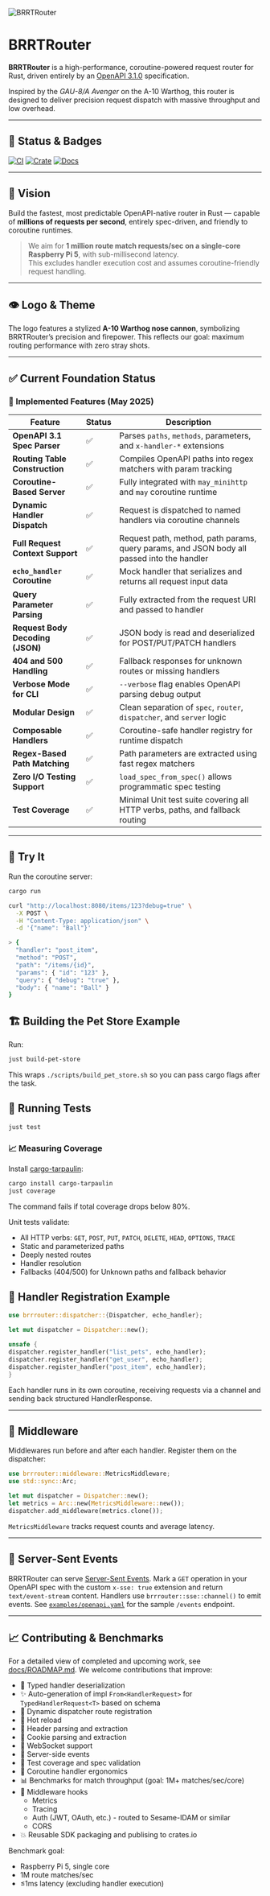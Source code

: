 ![BRRTRouter](docs/images/BRRTRouter.png)

# BRRTRouter

**BRRTRouter** is a high-performance, coroutine-powered request router for Rust, driven entirely by an [OpenAPI 3.1.0](https://spec.openapis.org/oas/v3.1.0) specification.

Inspired by the *GAU-8/A Avenger* on the A-10 Warthog, this router is designed to deliver precision request dispatch with massive throughput and low overhead.

---

## 🚀 Status & Badges

[![CI](https://github.com/microscaler/BRRTRouter/actions/workflows/ci.yml/badge.svg)](https://github.com/microscaler/BRRTRouter/actions)
[![Crate](https://img.shields.io/crates/v/brrrouter.svg)](https://crates.io/crates/brrrouter)
[![Docs](https://docs.rs/brrrouter/badge.svg)](https://docs.rs/brrrouter)


---

## 🔭 Vision

Build the fastest, most predictable OpenAPI-native router in Rust — capable of **millions of requests per second**, entirely spec-driven, and friendly to coroutine runtimes.

> We aim for **1 million route match requests/sec on a single-core Raspberry Pi 5**, with sub-millisecond latency.  
> This excludes handler execution cost and assumes coroutine-friendly request handling.

---

## 👁️ Logo & Theme

The logo features a stylized **A-10 Warthog nose cannon**, symbolizing BRRTRouter’s precision and firepower. This reflects our goal: maximum routing performance with zero stray shots.

---

## ✅ Current Foundation Status

### 🚧 Implemented Features (May 2025)

| Feature                          | Status | Description                                                                                |
|----------------------------------|--------|--------------------------------------------------------------------------------------------|
| **OpenAPI 3.1 Spec Parser**      | ✅     | Parses `paths`, `methods`, parameters, and `x-handler-*` extensions                        |
| **Routing Table Construction**   | ✅     | Compiles OpenAPI paths into regex matchers with param tracking                             |
| **Coroutine-Based Server**       | ✅     | Fully integrated with `may_minihttp` and `may` coroutine runtime                           |
| **Dynamic Handler Dispatch**     | ✅     | Request is dispatched to named handlers via coroutine channels                             |
| **Full Request Context Support** | ✅     | Request path, method, path params, query params, and JSON body all passed into the handler |
| **`echo_handler` Coroutine**     | ✅     | Mock handler that serializes and returns all request input data                            |
| **Query Parameter Parsing**      | ✅     | Fully extracted from the request URI and passed to handler                                 |
| **Request Body Decoding (JSON)** | ✅     | JSON body is read and deserialized for POST/PUT/PATCH handlers                             |
| **404 and 500 Handling**         | ✅     | Fallback responses for unknown routes or missing handlers                                  |
| **Verbose Mode for CLI**         | ✅     | `--verbose` flag enables OpenAPI parsing debug output                                      |
| **Modular Design**               | ✅     | Clean separation of `spec`, `router`, `dispatcher`, and `server` logic                     |
| **Composable Handlers**          | ✅     | Coroutine-safe handler registry for runtime dispatch                                       |
| **Regex-Based Path Matching**    | ✅     | Path parameters are extracted using fast regex matchers                                    |
| **Zero I/O Testing Support**     | ✅     | `load_spec_from_spec()` allows programmatic spec testing                                   |
| **Test Coverage**                | ✅     | Minimal Unit test suite covering all HTTP verbs, paths, and fallback routing               |

---

## 🧪 Try It

Run the coroutine server:

```bash
cargo run

curl "http://localhost:8080/items/123?debug=true" \
  -X POST \
  -H "Content-Type: application/json" \
  -d '{"name": "Ball"}'

> {
  "handler": "post_item",
  "method": "POST",
  "path": "/items/{id}",
  "params": { "id": "123" },
  "query": { "debug": "true" },
  "body": { "name": "Ball" }
}
```

## 🏗 Building the Pet Store Example
Run:

```bash
just build-pet-store
```

This wraps `./scripts/build_pet_store.sh` so you can pass cargo flags after the task.

## 🧪 Running Tests

```bash
just test
```

### 📈 Measuring Coverage

Install [cargo-tarpaulin](https://github.com/xd009642/tarpaulin):

```bash
cargo install cargo-tarpaulin
just coverage
```

The command fails if total coverage drops below 80%.


Unit tests validate:

- All HTTP verbs: `GET`, `POST`, `PUT`, `PATCH`, `DELETE`, `HEAD`, `OPTIONS`, `TRACE`
- Static and parameterized paths
- Deeply nested routes
- Handler resolution
- Fallbacks (404/500) for Unknown paths and fallback behavior




## 🔧 Handler Registration Example

```rust
use brrrouter::dispatcher::{Dispatcher, echo_handler};

let mut dispatcher = Dispatcher::new();

unsafe {
dispatcher.register_handler("list_pets", echo_handler);
dispatcher.register_handler("get_user", echo_handler);
dispatcher.register_handler("post_item", echo_handler);
}
```

Each handler runs in its own coroutine, receiving requests via a channel and sending back structured HandlerResponse.

---
## 🔌 Middleware

Middlewares run before and after each handler. Register them on the dispatcher:

```rust
use brrrouter::middleware::MetricsMiddleware;
use std::sync::Arc;

let mut dispatcher = Dispatcher::new();
let metrics = Arc::new(MetricsMiddleware::new());
dispatcher.add_middleware(metrics.clone());
```

`MetricsMiddleware` tracks request counts and average latency.

---
## 📡 Server-Sent Events

BRRTRouter can serve [Server-Sent Events](https://html.spec.whatwg.org/multipage/server-sent-events.html).
Mark a `GET` operation in your OpenAPI spec with the custom `x-sse: true` extension and
return `text/event-stream` content. Handlers use `brrrouter::sse::channel()` to emit events.
See [`examples/openapi.yaml`](examples/openapi.yaml) for the sample `/events` endpoint.

---
## 📈 Contributing & Benchmarks
For a detailed view of completed and upcoming work, see [docs/ROADMAP.md](docs/ROADMAP.md).
We welcome contributions that improve:
- 🧵 Typed handler deserialization
- ✨ Auto-generation of impl `From<HandlerRequest>` for `TypedHandlerRequest<T>` based on schema
- 🚧 Dynamic dispatcher route registration
- 🚧 Hot reload
- 🚧 Header parsing and extraction
- 🚧 Cookie parsing and extraction
- 🚧 WebSocket support
- 🚧 Server-side events
- 🧪 Test coverage and spec validation
- 🧠 Coroutine handler ergonomics
- 📊 Benchmarks for match throughput (goal: 1M+ matches/sec/core)
- 🔐 Middleware hooks 
  - Metrics
  - Tracing
  - Auth (JWT, OAuth, etc.) - routed to Sesame-IDAM or similar
  - CORS
- 💥 Reusable SDK packaging and publising to crates.io

Benchmark goal:
- Raspberry Pi 5, single core
- 1M route matches/sec
- ≤1ms latency (excluding handler execution)
